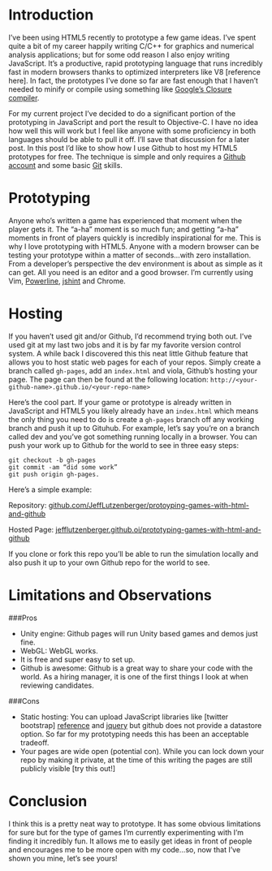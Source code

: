 Introduction
===
I’ve been using HTML5 recently to prototype a few game ideas. I’ve spent quite a bit of my career happily writing C/C++ for graphics and numerical analysis applications; but for some odd reason I also enjoy writing JavaScript. It’s a productive, rapid prototyping language that runs incredibly fast in modern browsers thanks to optimized interpreters like V8 [reference here]. In fact, the prototypes I’ve done so far are fast enough that I haven’t needed to minify or compile using something like [Google’s Closure compiler](https://developers.google.com/closure/compiler/).

For my current project I’ve decided to do a significant portion of the prototyping in JavaScript and port the result to Objective-C. I have no idea how well this will work but I feel like anyone with some proficiency in both languages should be able to pull it off. I’ll save that discussion for a later post. In this post I’d like to show how I use Github to host my HTML5 prototypes for free. The technique is simple and only requires a [Github account](https://github.com) and some basic [Git](http://git-scm.com/) skills.

Prototyping
===
Anyone who’s written a game has experienced that moment when the player gets it. The “a-ha” moment is so much fun; and getting “a-ha” moments in front of players quickly is incredibly inspirational for me. This is why I love prototyping with HTML5. Anyone with a modern browser can be testing your prototype within a matter of seconds...with zero installation. From a developer’s perspective the dev environment is about as simple as it can get. All you need is an editor and a good browser. I’m currently using Vim, [Powerline](https://github.com/Lokaltog/powerline), [jshint](https://github.com/wookiehangover/jshint.vim) and Chrome.

Hosting
===
If you haven’t used git and/or Github, I’d recommend trying both out. I’ve used git at my last two jobs and it is by far my favorite version control system. A while back I discovered this this neat little Github feature that allows you to host static web pages for each of your repos. Simply create a branch called `gh-pages`, add an `index.html` and viola, Github’s hosting your page. The page can then be found at the following location: `http://<your-github-name>.github.io/<your-repo-name>`

Here’s the cool part. If your game or prototype is already written in JavaScript and HTML5 you likely already have an `index.html` which means the only thing you need to do is create a `gh-pages` branch off any working branch and push it up to Gituhub. For example, let’s say you’re on a branch called dev and you’ve got something running locally in a browser. You can push your work up to Github for the world to see in three easy steps: 

~~~
git checkout -b gh-pages
git commit -am “did some work”
git push origin gh-pages.
~~~

Here’s a simple example: 

Repository: [github.com/JeffLutzenberger/protoyping-games-with-html-and-github](https://github.com/JeffLutzenberger/prototyping-games-with-html-and-github)

Hosted Page: [jefflutzenberger.github.oi/prototyping-games-with-html-and-github](http://jefflutzenberger.github.oi/prototyping-games-with-html-and-github)

If you clone or fork this repo you’ll be able to run the simulation locally and also push it up to your own Github repo for the world to see.  

Limitations and Observations
===
###Pros
* Unity engine: Github pages will run Unity based games and demos just fine.
* WebGL: WebGL works.
* It is free and super easy to set up.
* Github is awesome: Github is a great way to share your code with the world. As a hiring manager, it is one of the first things I look at when reviewing candidates.

###Cons
* Static hosting: You can upload JavaScript libraries like [twitter bootstrap] [reference]() and [jquery]() but github does not provide a datastore option. So far for my prototyping needs this has been an acceptable tradeoff. 
* Your pages are wide open (potential con). While you can lock down your repo by making it private, at the time of this writing the pages are still publicly visible [try this out!]

Conclusion
===
I think this is a pretty neat way to prototype. It has some obvious limitations for sure but for the type of games I’m currently experimenting with I’m finding it incredibly fun. It allows me to easily get ideas in front of people and encourages me to be more open with my code...so, now that I’ve shown you mine, let’s see yours!    


